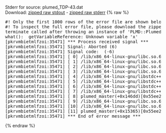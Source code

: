 Stderr for source:  plumed_TDP-43.dat   
Download: [zipped raw stdout](plumed_TDP-43.dat.plumed_master.stdout.txt.zip) - [zipped raw stderr](plumed_TDP-43.dat.plumed_master.stderr.txt.zip) 
{% raw %}
<pre>
#! Only the first 1000 rows of the error file are shown below
#! To inspect the full error file, please download the zipped raw stderr file above
terminate called after throwing an instance of 'PLMD::Plumed::LeptonException'
what():  getVariableReference: Unknown variable 'x'
[pkrvmbietmlfzoi:35471] *** Process received signal ***
[pkrvmbietmlfzoi:35471] Signal: Aborted (6)
[pkrvmbietmlfzoi:35471] Signal code:  (-6)
[pkrvmbietmlfzoi:35471] [ 0] /lib/x86_64-linux-gnu/libc.so.6(+0x45330)[0x7f5511045330]
[pkrvmbietmlfzoi:35471] [ 1] /lib/x86_64-linux-gnu/libc.so.6(pthread_kill+0x11c)[0x7f551109eb2c]
[pkrvmbietmlfzoi:35471] [ 2] /lib/x86_64-linux-gnu/libc.so.6(gsignal+0x1e)[0x7f551104527e]
[pkrvmbietmlfzoi:35471] [ 3] /lib/x86_64-linux-gnu/libc.so.6(abort+0xdf)[0x7f55110288ff]
[pkrvmbietmlfzoi:35471] [ 4] /lib/x86_64-linux-gnu/libstdc++.so.6(+0xa5ff5)[0x7f55114a5ff5]
[pkrvmbietmlfzoi:35471] [ 5] /lib/x86_64-linux-gnu/libstdc++.so.6(+0xbb0da)[0x7f55114bb0da]
[pkrvmbietmlfzoi:35471] [ 6] /lib/x86_64-linux-gnu/libstdc++.so.6(_ZSt10unexpectedv+0x0)[0x7f55114a5a55]
[pkrvmbietmlfzoi:35471] [ 7] /lib/x86_64-linux-gnu/libstdc++.so.6(+0xa5a6f)[0x7f55114a5a6f]
[pkrvmbietmlfzoi:35471] [ 8] plumed_master(+0x146dd)[0x55ee2bbc06dd]
[pkrvmbietmlfzoi:35471] [ 9] /lib/x86_64-linux-gnu/libc.so.6(+0x2a1ca)[0x7f551102a1ca]
[pkrvmbietmlfzoi:35471] [10] /lib/x86_64-linux-gnu/libc.so.6(__libc_start_main+0x8b)[0x7f551102a28b]
[pkrvmbietmlfzoi:35471] [11] plumed_master(+0x15365)[0x55ee2bbc1365]
[pkrvmbietmlfzoi:35471] *** End of error message ***
</pre>
{% endraw %}
